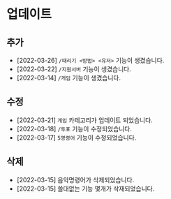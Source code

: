 # 업데이트

## 추가
- [2022-03-26] `/때리기 <방법> <유저>` 기능이 생겼습니다.
- [2022-03-22] `/지원서버` 기능이 생겼습니다.
- [2022-03-14] `/게임` 기능이 생겼습니다.

## 수정
- [2022-03-21] `게임` 카테고리가 업데이트 되었습니다.
- [2022-03-18] `/투표` 기능이 수정되었습니다.
- [2022-03-17] `5명령어` 기능이 수정되었습니다.

## 삭제
- [2022-03-15] 음악명령어가 삭제되었습니다. 
- [2022-03-15] 쓸대없는 기능 몇개가 삭재되었습니다.
